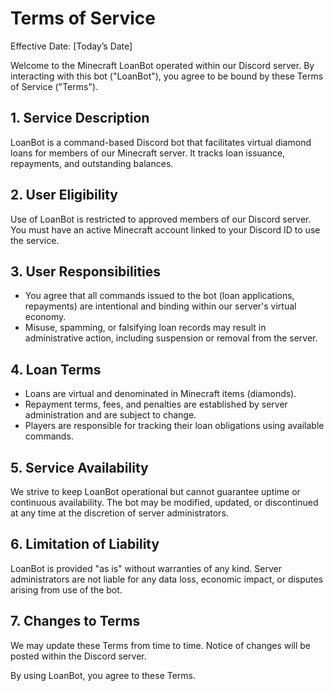 # Terms of Service
Effective Date: [Today’s Date]

Welcome to the Minecraft LoanBot operated within our Discord server. By interacting with this bot ("LoanBot"), you agree to be bound by these Terms of Service ("Terms").

## 1. Service Description
LoanBot is a command-based Discord bot that facilitates virtual diamond loans for members of our Minecraft server. It tracks loan issuance, repayments, and outstanding balances.

## 2. User Eligibility
Use of LoanBot is restricted to approved members of our Discord server. You must have an active Minecraft account linked to your Discord ID to use the service.

## 3. User Responsibilities
- You agree that all commands issued to the bot (loan applications, repayments) are intentional and binding within our server's virtual economy.
- Misuse, spamming, or falsifying loan records may result in administrative action, including suspension or removal from the server.

## 4. Loan Terms
- Loans are virtual and denominated in Minecraft items (diamonds).
- Repayment terms, fees, and penalties are established by server administration and are subject to change.
- Players are responsible for tracking their loan obligations using available commands.

## 5. Service Availability
We strive to keep LoanBot operational but cannot guarantee uptime or continuous availability. The bot may be modified, updated, or discontinued at any time at the discretion of server administrators.

## 6. Limitation of Liability
LoanBot is provided "as is" without warranties of any kind. Server administrators are not liable for any data loss, economic impact, or disputes arising from use of the bot.

## 7. Changes to Terms
We may update these Terms from time to time. Notice of changes will be posted within the Discord server.

By using LoanBot, you agree to these Terms.
